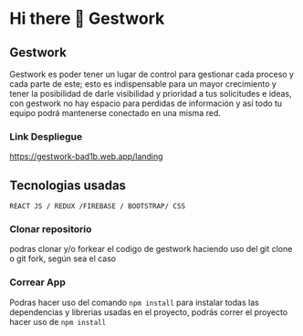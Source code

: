 # Hi there 👋 Gestwork

##  Gestwork
Gestwork es poder tener un lugar de control para gestionar cada proceso y cada parte de este; esto es indispensable para un mayor crecimiento y tener la posibilidad de darle visibilidad y prioridad a tus solicitudes e ideas, con gestwork no hay espacio para perdidas de información y así todo tu equipo podrá mantenerse conectado en una misma red.

### Link Despliegue

https://gestwork-bad1b.web.app/landing

 ## Tecnologias usadas

`REACT JS / REDUX /FIREBASE / BOOTSTRAP/ CSS`

### Clonar repositorio

podras clonar y/o forkear el codigo de gestwork haciendo uso del git clone o git fork, según sea el caso

### Correar App

Podras hacer uso del comando  `npm install` para instalar todas las dependencias y librerias usadas en el proyecto, podrás correr el proyecto hacer uso de `npm install`

